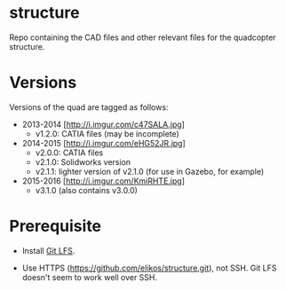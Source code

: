# structure

Repo containing the CAD files and other relevant files for the quadcopter structure.

# Versions

Versions of the quad are tagged as follows:

* 2013-2014
[http://i.imgur.com/c47SALA.jpg]
  * v1.2.0: CATIA files (may be incomplete)
* 2014-2015
[http://i.imgur.com/eHG52JR.jpg]
  * v2.0.0: CATIA files
  * v2.1.0: Solidworks version
  * v2.1.1: lighter version of v2.1.0 (for use in Gazebo, for example)
* 2015-2016
[http://i.imgur.com/KmiRHTE.jpg]
  * v3.1.0 (also contains v3.0.0)

# Prerequisite

* Install [Git LFS](https://git-lfs.github.com/).

* Use HTTPS (https://github.com/elikos/structure.git), not SSH. Git LFS doesn't seem to work well over SSH.